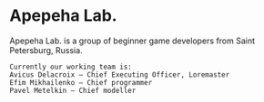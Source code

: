 # Apepeha Lab.
Apepeha Lab. is a group of beginner game developers from Saint Petersburg, Russia.

    Currently our working team is:
    Avicus Delacroix — Chief Executing Officer, Loremaster
    Efim Mikhailenko — Chief programmer
    Pavel Metelkin — Chief modeller
